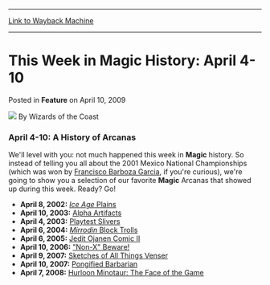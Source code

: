 
---
[Link to Wayback Machine](https://web.archive.org/web/20220124160429/https://magic.wizards.com/en/articles/archive/feature/week-magic-history-april-4-10-2009-04-10)

[_metadata_:author]:- "Wizards of the Coast"
[_metadata_:description]:- "April 4-10: A History of ArcanasWe'll level with you: not much happened this week in Magic history. So instead of telling you all about the 2001 Mexico National Championships (which was won by Francisco Barboza Garcia, if you're curious), we're going to show you a selection of our favorite Magic Arcanas that showed up during this week. Ready? Go!April 8, 2002: Ice Age Plains"
[_metadata_:generator]:- "Drupal 7 (http://drupal.org)"
[_metadata_:node]:- "599331"
[_metadata_:publish_date]:- "2009-04-10"
[_metadata_:source]:- "div-main-content"
[_metadata_:title]:- "This Week in Magic History: April 4-10"
[_metadata_:wayback_capture_timestamp]:- "2022-01-24 16:04:29"
[_metadata_:wayback_raw_url]:- "https://web.archive.org/web/20220124160429id_/https://magic.wizards.com/en/articles/archive/feature/week-magic-history-april-4-10-2009-04-10"
[_metadata_:wayback_url]:- "https://magic.wizards.com/en/articles/archive/feature/week-magic-history-april-4-10-2009-04-10"
---


This Week in Magic History: April 4-10
======================================



 Posted in **Feature**
 on April 10, 2009 






![](https://media.magic.wizards.com/styles/auth_small/public/images/person/wizards_author.jpg)
By Wizards of the Coast











### April 4-10: A History of Arcanas

We'll level with you: not much happened this week in **Magic** history. So instead of telling you all about the 2001 Mexico National Championships (which was won by [Francisco Barboza Garcia](http://www.wizards.com/sideboard/images/LAC01/907.jpg), if you're curious), we're going to show you a selection of our favorite **Magic** Arcanas that showed up during this week. Ready? Go!

* **April 8, 2002:** [*Ice Age* Plains](http://archive.wizards.com/Magic/Magazine/Article.aspx?x=mtgcom/arcana/68)
* **April 10, 2003:** [Alpha Artifacts](http://archive.wizards.com/Magic/Magazine/Article.aspx?x=mtgcom/arcana/325)
* **April 4, 2003:** [Playtest Slivers](http://archive.wizards.com/Magic/Magazine/Article.aspx?x=mtgcom/arcana/321)
* **April 6, 2004:** [*Mirrodin* Block Trolls](http://archive.wizards.com/Magic/Magazine/Article.aspx?x=mtgcom/arcana/540)
* **April 6, 2005:** [Jedit Ojanen Comic II](http://archive.wizards.com/Magic/Magazine/Article.aspx?x=mtgcom/arcana/793)
* **April 10, 2006:** ["Non-X" Beware!](http://archive.wizards.com/Magic/Magazine/Article.aspx?x=mtgcom/arcana/1053)
* **April 9, 2007:** [Sketches of All Things Venser](http://archive.wizards.com/Magic/Magazine/Article.aspx?x=mtgcom/arcana/1308)
* **April 10, 2007:** [Pongified Barbarian](http://archive.wizards.com/Magic/Magazine/Article.aspx?x=mtgcom/arcana/1309)
* **April 7, 2008:** [Hurloon Minotaur: The Face of the Game](http://archive.wizards.com/Magic/Magazine/Article.aspx?x=mtgcom/arcana/1563)






